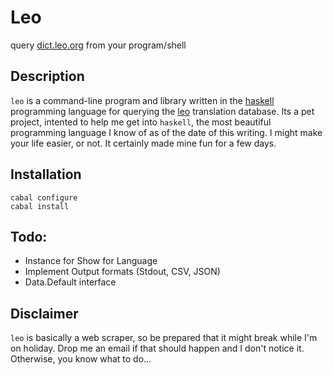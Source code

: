 Leo
===

query [dict.leo.org](http://dict.leo.org) from your program/shell

Description
-----------

`leo` is a command-line program and library written in the
[haskell](http://www.haskell.org/haskellwiki/Haskell)
programming language for querying the [leo](http://dict.leo.org) translation
database. Its a pet project, intented to help me get into `haskell`, the most
beautiful programming language I know of as of the date of this writing. I
might make your life easier, or not. It certainly made mine fun for a few days.

Installation 
------------

```
cabal configure
cabal install
```

Todo:
----

* Instance for Show for Language
* Implement Output formats (Stdout, CSV, JSON)
* Data.Default interface

Disclaimer
----------
`leo` is basically a web scraper, so be prepared that it might break while I'm
on holiday. Drop me an email if that should happen and I don't notice it.
Otherwise, you know what to do...


